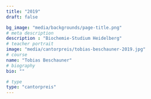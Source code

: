 ```yaml
---
title: "2019"
draft: false

bg_image: "media/backgrounds/page-title.png"
# meta description
description : "Biochemie-Studium Heidelberg"
# teacher portrait
image: "media/cantorpreis/tobias-beschauner-2019.jpg"
# course
name: "Tobias Beschauner"
# biography
bio: ""

# type
type: "cantorpreis"
---
```

